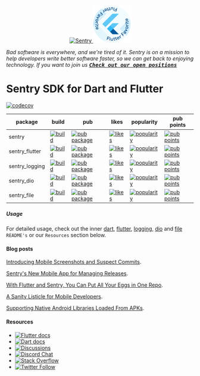 <p align="center">
  <a href="https://sentry.io/?utm_source=github&utm_medium=logo" target="_blank">
    <img src="https://sentry-brand.storage.googleapis.com/sentry-wordmark-dark-280x84.png" alt="Sentry" width="280" height="84">
  </a>
  <a href="https://flutter.dev/docs/development/packages-and-plugins/favorites" target="_blank">
    <img src="https://github.com/getsentry/sentry-dart/raw/main/.github/flutter_favorite.svg" width="100">
  </a>
</p>

_Bad software is everywhere, and we're tired of it. Sentry is on a mission to help developers write better software faster, so we can get back to enjoying technology. If you want to join us [<kbd>**Check out our open positions**</kbd>](https://sentry.io/careers/)_

Sentry SDK for Dart and Flutter
===========

[![codecov](https://codecov.io/gh/getsentry/sentry-dart/branch/main/graph/badge.svg?token=J0QX0LPmwy)](https://codecov.io/gh/getsentry/sentry-dart)

| package | build | pub | likes | popularity | pub points |
| ------- | ------- | ------- | ------- | ------- | ------- |
| sentry | [![build](https://github.com/getsentry/sentry-dart/workflows/sentry-dart/badge.svg?branch=main)](https://github.com/getsentry/sentry-dart/actions?query=workflow%3Asentry-dart) | [![pub package](https://img.shields.io/pub/v/sentry.svg)](https://pub.dev/packages/sentry) | [![likes](https://img.shields.io/pub/likes/sentry?logo=dart)](https://pub.dev/packages/sentry/score) | [![popularity](https://img.shields.io/pub/popularity/sentry?logo=dart)](https://pub.dev/packages/sentry/score) | [![pub points](https://img.shields.io/pub/points/sentry?logo=dart)](https://pub.dev/packages/sentry/score)
| sentry_flutter | [![build](https://github.com/getsentry/sentry-dart/workflows/sentry-flutter/badge.svg?branch=main)](https://github.com/getsentry/sentry-dart/actions?query=workflow%3Asentry-flutter) | [![pub package](https://img.shields.io/pub/v/sentry_flutter.svg)](https://pub.dev/packages/sentry_flutter) | [![likes](https://img.shields.io/pub/likes/sentry_flutter?logo=dart)](https://pub.dev/packages/sentry_flutter/score) | [![popularity](https://img.shields.io/pub/popularity/sentry_flutter?logo=dart)](https://pub.dev/packages/sentry_flutter/score) | [![pub points](https://img.shields.io/pub/points/sentry_flutter?logo=dart)](https://pub.dev/packages/sentry_flutter/score)
| sentry_logging | [![build](https://github.com/getsentry/sentry-dart/workflows/sentry-logging/badge.svg?branch=main)](https://github.com/getsentry/sentry-dart/actions?query=workflow%3Alogging) | [![pub package](https://img.shields.io/pub/v/sentry_logging.svg)](https://pub.dev/packages/sentry_logging) | [![likes](https://img.shields.io/pub/likes/sentry_logging?logo=dart)](https://pub.dev/packages/sentry_logging/score) | [![popularity](https://img.shields.io/pub/popularity/sentry_logging?logo=dart)](https://pub.dev/packages/sentry_logging/score) | [![pub points](https://img.shields.io/pub/points/sentry_logging?logo=dart)](https://pub.dev/packages/sentry_logging/score)
| sentry_dio | [![build](https://github.com/getsentry/sentry-dart/workflows/sentry-dio/badge.svg?branch=main)](https://github.com/getsentry/sentry-dart/actions?query=workflow%3Asentry-dio) | [![pub package](https://img.shields.io/pub/v/sentry_dio.svg)](https://pub.dev/packages/sentry_dio) | [![likes](https://img.shields.io/pub/likes/sentry_dio?logo=dart)](https://pub.dev/packages/sentry_dio/score) | [![popularity](https://img.shields.io/pub/popularity/sentry_dio?logo=dart)](https://pub.dev/packages/sentry_dio/score) | [![pub points](https://img.shields.io/pub/points/sentry_dio?logo=dart)](https://pub.dev/packages/sentry_dio/score)
| sentry_file | [![build](https://github.com/getsentry/sentry-dart/workflows/sentry_file/badge.svg?branch=main)](https://github.com/getsentry/sentry-dart/actions?query=workflow%3Asentry_file) | [![pub package](https://img.shields.io/pub/v/sentry_file.svg)](https://pub.dev/packages/sentry_file) | [![likes](https://img.shields.io/pub/likes/sentry_file?logo=dart)](https://pub.dev/packages/sentry_file/score) | [![popularity](https://img.shields.io/pub/popularity/sentry_file?logo=dart)](https://pub.dev/packages/sentry_file/score) | [![pub points](https://img.shields.io/pub/points/sentry_file?logo=dart)](https://pub.dev/packages/sentry_file/score)

##### Usage

For detailed usage, check out the inner [dart](https://github.com/getsentry/sentry-dart/tree/main/dart), [flutter](https://github.com/getsentry/sentry-dart/tree/main/flutter), [logging](https://github.com/getsentry/sentry-dart/tree/main/logging), [dio](https://github.com/getsentry/sentry-dart/tree/main/dio) and [file](https://github.com/getsentry/sentry-dart/tree/main/file) `README's` or our `Resources` section below.

#### Blog posts

[Introducing Mobile Screenshots and Suspect Commits](https://blog.sentry.io/2022/07/07/introducing-mobile-screenshots-and-suspect-commits).

[Sentry's New Mobile App for Managing Releases](https://blog.sentry.io/2021/08/03/fluttering-our-mobile-wings).

[With Flutter and Sentry, You Can Put All Your Eggs in One Repo](https://blog.sentry.io/2021/03/03/with-flutter-and-sentry-you-can-put-all-your-eggs-in-one-repo).

[A Sanity Listicle for Mobile Developers](https://blog.sentry.io/2021/03/30/a-sanity-listicle-for-mobile-developers/).

[Supporting Native Android Libraries Loaded From APKs](https://blog.sentry.io/2021/05/13/supporting-native-android-libraries-loaded-from-apks).

#### Resources

* [![Flutter docs](https://img.shields.io/badge/documentation-sentry.io-green.svg?label=flutter%20docs)](https://docs.sentry.io/platforms/flutter/)
* [![Dart docs](https://img.shields.io/badge/documentation-sentry.io-green.svg?label=dart%20docs)](https://docs.sentry.io/platforms/dart/)
* [![Discussions](https://img.shields.io/github/discussions/getsentry/sentry-dart.svg)](https://github.com/getsentry/sentry-dart/discussions)
* [![Discord Chat](https://img.shields.io/discord/621778831602221064?logo=discord&logoColor=ffffff&color=7389D8)](https://discord.gg/PXa5Apfe7K)  
* [![Stack Overflow](https://img.shields.io/badge/stack%20overflow-sentry-green.svg)](https://stackoverflow.com/questions/tagged/sentry)
* [![Twitter Follow](https://img.shields.io/twitter/follow/getsentry?label=getsentry&style=social)](https://twitter.com/intent/follow?screen_name=getsentry)
